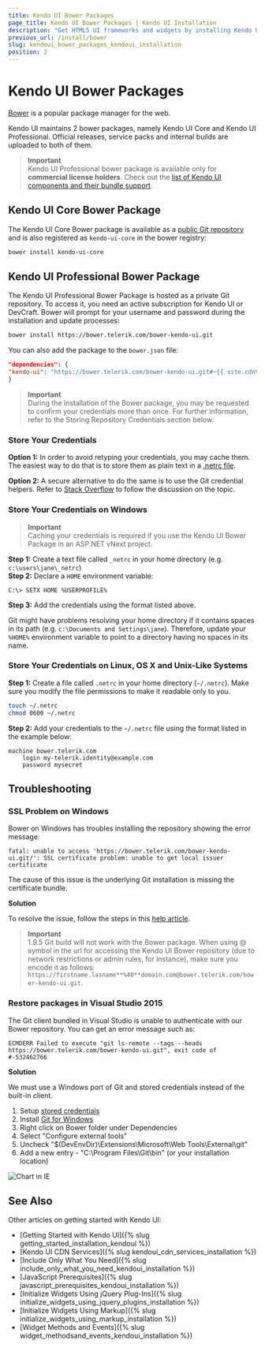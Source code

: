 ```yaml
---
title: Kendo UI Bower Packages
page_title: Kendo UI Bower Packages | Kendo UI Installation
description: "Get HTML5 UI frameworks and widgets by installing Kendo UI Professional or Kendo UI Core bower package."
previous_url: /install/bower
slug: kendoui_bower_packages_kendoui_installation
position: 2
---
```


# Kendo UI Bower Packages

[Bower](http://bower.io/) is a popular package manager for the web.

Kendo UI maintains 2 bower packages, namely Kendo UI Core and Kendo UI Professional. Official releases, service packs and internal builds are uploaded to both of them.

> **Important**  
> Kendo UI Professional bower package is available only for **commercial license holders**. Check out the [list of Kendo UI components and their bundle support](/intro/supporting/list-of-widgets).

## Kendo UI Core Bower Package

The Kendo UI Core Bower package is available as a [public Git repository](https://github.com/kendo-labs/bower-kendo-ui) and is also registered as `kendo-ui-core` in the bower registry:

```sh
bower install kendo-ui-core
```

## Kendo UI Professional Bower Package

The Kendo UI Professional Bower Package is hosted as a private Git repository. To access it, you need an active subscription for Kendo UI or DevCraft.
Bower will prompt for your username and password during the installation and update processes:

```sh
bower install https://bower.telerik.com/bower-kendo-ui.git
```

You can also add the package to the `bower.json` file:

```json
"dependencies": {
"kendo-ui": "https://bower.telerik.com/bower-kendo-ui.git#~{{ site.cdnVersion }}"
}
```

> **Important**  
> During the installation of the Bower package, you may be requested to confirm your credentials more than once. For further information, refer to the Storing Repository Credentials section below.

### Store Your Credentials

**Option 1:** In order to avoid retyping your credentials, you may cache them. The easiest way to do that is to store them as plain text in a [.netrc file](http://www.mavetju.org/unix/netrc.php).

**Option 2:** A secure alternative to do the same is to use the Git credential helpers. Refer to [Stack Overflow](http://stackoverflow.com/questions/5343068/is-there-a-way-to-skip-password-typing-when-using-https-github) to follow the discussion on the topic.

### Store Your Credentials on Windows

> **Important**  
> Caching your credentials is required if you use the Kendo UI Bower Package in an ASP.NET vNext project.

**Step 1:** Create a text file called `_netrc` in your home directory (e.g. `c:\users\jane\_netrc`)  
**Step 2:** Declare a `HOME` environment variable:

```
C:\> SETX HOME %USERPROFILE%
```

**Step 3:** Add the credentials using the format listed above.

Git might have problems resolving your home directory if it contains spaces in its path (e.g. `c:\Documents and Settings\jane`). Therefore, update your `%HOME%` environment variable to point to a directory having no spaces in its name.

### Store Your Credentials on Linux, OS X and Unix-Like Systems

**Step 1:** Create a file called `.netrc` in your home directory (`~/.netrc`). Make sure you modify the file permissions to make it readable only to you.

```sh
touch ~/.netrc
chmod 0600 ~/.netrc
```

**Step 2:** Add your credentials to the `~/.netrc` file using the format listed in the example below:

```
machine bower.telerik.com
    login my-telerik.identity@example.com
    password mysecret
```

## Troubleshooting

### SSL Problem on Windows
Bower on Windows has troubles installing the repository showing the error message:

```
fatal: unable to access 'https://bower.telerik.com/bower-kendo-ui.git/': SSL certificate problem: unable to get local issuer certificate
```

The cause of this issue is the underlying Git installation is missing the certificate bundle.

**Solution**

To resolve the issue, follow the steps in this
[help article](http://blogs.msdn.com/b/phkelley/archive/2014/01/20/adding-a-corporate-or-self-signed-certificate-authority-to-git-exe-s-store.aspx).

> **Important**  
> 1.9.5 Git build will not work with the Bower package.
> When using @ symbol in the url for accessing the Kendo UI Bower repository (due to network restrictions or admin rules, for instance), make sure you encode it as follows: `https://firstname.lasname**%40**domain.com@bower.telerik.com/bower-kendo-ui.git`.

### Restore packages in Visual Studio 2015

The Git client bundled in Visual Studio is unable to authenticate with our Bower repository. You can get an error message such as:
```
ECMDERR Failed to execute "git ls-remote --tags --heads https://bower.telerik.com/bower-kendo-ui.git", exit code of #-532462766
```

**Solution**

We must use a Windows port of Git and stored credentials instead of the built-in client.

1. Setup [stored credentials](#store-your-credentials-on-windows)
1. Install [Git for Windows](https://git-for-windows.github.io/)
1. Right click on Bower folder under Dependencies
1. Select "Configure external tools"
1. Uncheck "$(DevEnvDir)\Extensions\Microsoft\Web Tools\External\git"
1. Add a new entry - "C:\Program Files\Git\bin" (or your installation location)

![Chart in IE](/images/vs2015-external-tools.png)

## See Also

Other articles on getting started with Kendo UI:

* [Getting Started with Kendo UI]({% slug getting_started_installation_kendoui %})
* [Kendo UI CDN Services]({% slug kendoui_cdn_services_installation %})
* [Include Only What You Need]({% slug include_only_what_you_need_kendoui_installation %})
* [JavaScript Prerequisites]({% slug javascript_prerequisites_kendoui_installation %})
* [Initialize Widgets Using jQuery Plug-Ins]({% slug initialize_widgets_using_jquery_plugins_installation %})
* [Initialize Widgets Using Markup]({% slug initialize_widgets_using_markup_installation %})
* [Widget Methods and Events]({% slug widget_methodsand_events_kendoui_installation %})